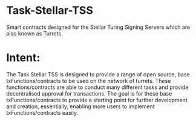 Task-Stellar-TSS
================
Smart contracts designed for the Stellar Turing Signing Servers which are also known as Turrets. 

Intent:
=======
The Task Stellar TSS is designed to provide a range of open source, base txFunctions/contracts to be used on the network of turrets. These functions/contracts are able to conduct many different tasks and provide decentralised approval for transactions. The goal is for these base txFunctions/contracts to provide a starting point for further development and creation, essentially, enabling more users to implement txFunctions/contracts easily.
